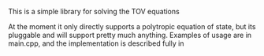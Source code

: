 This is a simple library for solving the TOV equations

At the moment it only directly supports a polytropic equation of state, but its pluggable and will support pretty much anything. Examples of usage are in main.cpp, and the implementation is described fully in <todo link blog>
